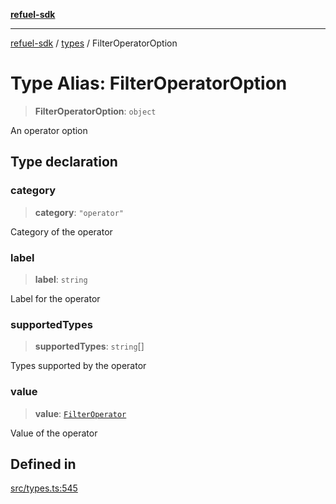 [**refuel-sdk**](../../README.md)

***

[refuel-sdk](../../modules.md) / [types](../README.md) / FilterOperatorOption

# Type Alias: FilterOperatorOption

> **FilterOperatorOption**: `object`

An operator option

## Type declaration

### category

> **category**: `"operator"`

Category of the operator

### label

> **label**: `string`

Label for the operator

### supportedTypes

> **supportedTypes**: `string`[]

Types supported by the operator

### value

> **value**: [`FilterOperator`](../enumerations/FilterOperator.md)

Value of the operator

## Defined in

[src/types.ts:545](https://github.com/refuel-ai/refuel-sdk/blob/992e715e614e75caa11e039ae8b03c5366ed7bea/src/types.ts#L545)
